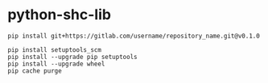 # python-shc-lib
```
pip install git+https://gitlab.com/username/repository_name.git@v0.1.0
```

```
pip install setuptools_scm
pip install --upgrade pip setuptools
pip install --upgrade wheel
pip cache purge
```